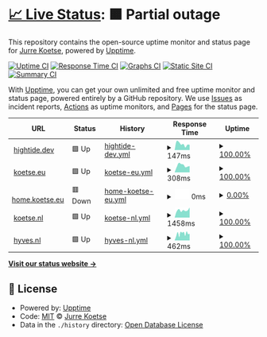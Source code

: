 # [📈 Live Status](https://status.hightide.dev): <!--live status--> **🟧 Partial outage**

This repository contains the open-source uptime monitor and status page for [Jurre Koetse](https://status.hightide.dev), powered by [Upptime](https://github.com/upptime/upptime).

[![Uptime CI](https://github.com/HighTide/status.hightide.dev/workflows/Uptime%20CI/badge.svg)](https://github.com/HighTide/status.hightide.dev/actions?query=workflow%3A%22Uptime+CI%22)
[![Response Time CI](https://github.com/HighTide/status.hightide.dev/workflows/Response%20Time%20CI/badge.svg)](https://github.com/HighTide/status.hightide.dev/actions?query=workflow%3A%22Response+Time+CI%22)
[![Graphs CI](https://github.com/HighTide/status.hightide.dev/workflows/Graphs%20CI/badge.svg)](https://github.com/HighTide/status.hightide.dev/actions?query=workflow%3A%22Graphs+CI%22)
[![Static Site CI](https://github.com/HighTide/status.hightide.dev/workflows/Static%20Site%20CI/badge.svg)](https://github.com/HighTide/status.hightide.dev/actions?query=workflow%3A%22Static+Site+CI%22)
[![Summary CI](https://github.com/HighTide/status.hightide.dev/workflows/Summary%20CI/badge.svg)](https://github.com/HighTide/status.hightide.dev/actions?query=workflow%3A%22Summary+CI%22)

With [Upptime](https://upptime.js.org), you can get your own unlimited and free uptime monitor and status page, powered entirely by a GitHub repository. We use [Issues](https://github.com/HighTide/status.hightide.dev/issues) as incident reports, [Actions](https://github.com/HighTide/status.hightide.dev/actions) as uptime monitors, and [Pages](https://status.hightide.dev) for the status page.

<!--start: status pages-->
<!-- This summary is generated by Upptime (https://github.com/upptime/upptime) -->
<!-- Do not edit this manually, your changes will be overwritten -->
<!-- prettier-ignore -->
| URL | Status | History | Response Time | Uptime |
| --- | ------ | ------- | ------------- | ------ |
| <img alt="" src="https://favicons.githubusercontent.com/hightide.dev" height="13"> [hightide.dev](https://hightide.dev) | 🟩 Up | [hightide-dev.yml](https://github.com/HighTide/status.hightide.dev/commits/HEAD/history/hightide-dev.yml) | <details><summary><img alt="Response time graph" src="./graphs/hightide-dev/response-time-week.png" height="20"> 147ms</summary><br><a href="https://status.hightide.dev/history/hightide-dev"><img alt="Response time 132" src="https://img.shields.io/endpoint?url=https%3A%2F%2Fraw.githubusercontent.com%2FHighTide%2Fstatus.hightide.dev%2FHEAD%2Fapi%2Fhightide-dev%2Fresponse-time.json"></a><br><a href="https://status.hightide.dev/history/hightide-dev"><img alt="24-hour response time 130" src="https://img.shields.io/endpoint?url=https%3A%2F%2Fraw.githubusercontent.com%2FHighTide%2Fstatus.hightide.dev%2FHEAD%2Fapi%2Fhightide-dev%2Fresponse-time-day.json"></a><br><a href="https://status.hightide.dev/history/hightide-dev"><img alt="7-day response time 147" src="https://img.shields.io/endpoint?url=https%3A%2F%2Fraw.githubusercontent.com%2FHighTide%2Fstatus.hightide.dev%2FHEAD%2Fapi%2Fhightide-dev%2Fresponse-time-week.json"></a><br><a href="https://status.hightide.dev/history/hightide-dev"><img alt="30-day response time 149" src="https://img.shields.io/endpoint?url=https%3A%2F%2Fraw.githubusercontent.com%2FHighTide%2Fstatus.hightide.dev%2FHEAD%2Fapi%2Fhightide-dev%2Fresponse-time-month.json"></a><br><a href="https://status.hightide.dev/history/hightide-dev"><img alt="1-year response time 132" src="https://img.shields.io/endpoint?url=https%3A%2F%2Fraw.githubusercontent.com%2FHighTide%2Fstatus.hightide.dev%2FHEAD%2Fapi%2Fhightide-dev%2Fresponse-time-year.json"></a></details> | <details><summary><a href="https://status.hightide.dev/history/hightide-dev">100.00%</a></summary><a href="https://status.hightide.dev/history/hightide-dev"><img alt="All-time uptime 100.00%" src="https://img.shields.io/endpoint?url=https%3A%2F%2Fraw.githubusercontent.com%2FHighTide%2Fstatus.hightide.dev%2FHEAD%2Fapi%2Fhightide-dev%2Fuptime.json"></a><br><a href="https://status.hightide.dev/history/hightide-dev"><img alt="24-hour uptime 100.00%" src="https://img.shields.io/endpoint?url=https%3A%2F%2Fraw.githubusercontent.com%2FHighTide%2Fstatus.hightide.dev%2FHEAD%2Fapi%2Fhightide-dev%2Fuptime-day.json"></a><br><a href="https://status.hightide.dev/history/hightide-dev"><img alt="7-day uptime 100.00%" src="https://img.shields.io/endpoint?url=https%3A%2F%2Fraw.githubusercontent.com%2FHighTide%2Fstatus.hightide.dev%2FHEAD%2Fapi%2Fhightide-dev%2Fuptime-week.json"></a><br><a href="https://status.hightide.dev/history/hightide-dev"><img alt="30-day uptime 100.00%" src="https://img.shields.io/endpoint?url=https%3A%2F%2Fraw.githubusercontent.com%2FHighTide%2Fstatus.hightide.dev%2FHEAD%2Fapi%2Fhightide-dev%2Fuptime-month.json"></a><br><a href="https://status.hightide.dev/history/hightide-dev"><img alt="1-year uptime 100.00%" src="https://img.shields.io/endpoint?url=https%3A%2F%2Fraw.githubusercontent.com%2FHighTide%2Fstatus.hightide.dev%2FHEAD%2Fapi%2Fhightide-dev%2Fuptime-year.json"></a></details>
| <img alt="" src="https://favicons.githubusercontent.com/koetse.eu" height="13"> [koetse.eu](https://koetse.eu) | 🟩 Up | [koetse-eu.yml](https://github.com/HighTide/status.hightide.dev/commits/HEAD/history/koetse-eu.yml) | <details><summary><img alt="Response time graph" src="./graphs/koetse-eu/response-time-week.png" height="20"> 308ms</summary><br><a href="https://status.hightide.dev/history/koetse-eu"><img alt="Response time 319" src="https://img.shields.io/endpoint?url=https%3A%2F%2Fraw.githubusercontent.com%2FHighTide%2Fstatus.hightide.dev%2FHEAD%2Fapi%2Fkoetse-eu%2Fresponse-time.json"></a><br><a href="https://status.hightide.dev/history/koetse-eu"><img alt="24-hour response time 278" src="https://img.shields.io/endpoint?url=https%3A%2F%2Fraw.githubusercontent.com%2FHighTide%2Fstatus.hightide.dev%2FHEAD%2Fapi%2Fkoetse-eu%2Fresponse-time-day.json"></a><br><a href="https://status.hightide.dev/history/koetse-eu"><img alt="7-day response time 308" src="https://img.shields.io/endpoint?url=https%3A%2F%2Fraw.githubusercontent.com%2FHighTide%2Fstatus.hightide.dev%2FHEAD%2Fapi%2Fkoetse-eu%2Fresponse-time-week.json"></a><br><a href="https://status.hightide.dev/history/koetse-eu"><img alt="30-day response time 286" src="https://img.shields.io/endpoint?url=https%3A%2F%2Fraw.githubusercontent.com%2FHighTide%2Fstatus.hightide.dev%2FHEAD%2Fapi%2Fkoetse-eu%2Fresponse-time-month.json"></a><br><a href="https://status.hightide.dev/history/koetse-eu"><img alt="1-year response time 319" src="https://img.shields.io/endpoint?url=https%3A%2F%2Fraw.githubusercontent.com%2FHighTide%2Fstatus.hightide.dev%2FHEAD%2Fapi%2Fkoetse-eu%2Fresponse-time-year.json"></a></details> | <details><summary><a href="https://status.hightide.dev/history/koetse-eu">100.00%</a></summary><a href="https://status.hightide.dev/history/koetse-eu"><img alt="All-time uptime 99.91%" src="https://img.shields.io/endpoint?url=https%3A%2F%2Fraw.githubusercontent.com%2FHighTide%2Fstatus.hightide.dev%2FHEAD%2Fapi%2Fkoetse-eu%2Fuptime.json"></a><br><a href="https://status.hightide.dev/history/koetse-eu"><img alt="24-hour uptime 100.00%" src="https://img.shields.io/endpoint?url=https%3A%2F%2Fraw.githubusercontent.com%2FHighTide%2Fstatus.hightide.dev%2FHEAD%2Fapi%2Fkoetse-eu%2Fuptime-day.json"></a><br><a href="https://status.hightide.dev/history/koetse-eu"><img alt="7-day uptime 100.00%" src="https://img.shields.io/endpoint?url=https%3A%2F%2Fraw.githubusercontent.com%2FHighTide%2Fstatus.hightide.dev%2FHEAD%2Fapi%2Fkoetse-eu%2Fuptime-week.json"></a><br><a href="https://status.hightide.dev/history/koetse-eu"><img alt="30-day uptime 99.10%" src="https://img.shields.io/endpoint?url=https%3A%2F%2Fraw.githubusercontent.com%2FHighTide%2Fstatus.hightide.dev%2FHEAD%2Fapi%2Fkoetse-eu%2Fuptime-month.json"></a><br><a href="https://status.hightide.dev/history/koetse-eu"><img alt="1-year uptime 99.91%" src="https://img.shields.io/endpoint?url=https%3A%2F%2Fraw.githubusercontent.com%2FHighTide%2Fstatus.hightide.dev%2FHEAD%2Fapi%2Fkoetse-eu%2Fuptime-year.json"></a></details>
| <img alt="" src="https://favicons.githubusercontent.com/home.koetse.eu" height="13"> [home.koetse.eu](https://home.koetse.eu) | 🟥 Down | [home-koetse-eu.yml](https://github.com/HighTide/status.hightide.dev/commits/HEAD/history/home-koetse-eu.yml) | <details><summary><img alt="Response time graph" src="./graphs/home-koetse-eu/response-time-week.png" height="20"> 0ms</summary><br><a href="https://status.hightide.dev/history/home-koetse-eu"><img alt="Response time 0" src="https://img.shields.io/endpoint?url=https%3A%2F%2Fraw.githubusercontent.com%2FHighTide%2Fstatus.hightide.dev%2FHEAD%2Fapi%2Fhome-koetse-eu%2Fresponse-time.json"></a><br><a href="https://status.hightide.dev/history/home-koetse-eu"><img alt="24-hour response time 0" src="https://img.shields.io/endpoint?url=https%3A%2F%2Fraw.githubusercontent.com%2FHighTide%2Fstatus.hightide.dev%2FHEAD%2Fapi%2Fhome-koetse-eu%2Fresponse-time-day.json"></a><br><a href="https://status.hightide.dev/history/home-koetse-eu"><img alt="7-day response time 0" src="https://img.shields.io/endpoint?url=https%3A%2F%2Fraw.githubusercontent.com%2FHighTide%2Fstatus.hightide.dev%2FHEAD%2Fapi%2Fhome-koetse-eu%2Fresponse-time-week.json"></a><br><a href="https://status.hightide.dev/history/home-koetse-eu"><img alt="30-day response time 0" src="https://img.shields.io/endpoint?url=https%3A%2F%2Fraw.githubusercontent.com%2FHighTide%2Fstatus.hightide.dev%2FHEAD%2Fapi%2Fhome-koetse-eu%2Fresponse-time-month.json"></a><br><a href="https://status.hightide.dev/history/home-koetse-eu"><img alt="1-year response time 0" src="https://img.shields.io/endpoint?url=https%3A%2F%2Fraw.githubusercontent.com%2FHighTide%2Fstatus.hightide.dev%2FHEAD%2Fapi%2Fhome-koetse-eu%2Fresponse-time-year.json"></a></details> | <details><summary><a href="https://status.hightide.dev/history/home-koetse-eu">0.00%</a></summary><a href="https://status.hightide.dev/history/home-koetse-eu"><img alt="All-time uptime 0.00%" src="https://img.shields.io/endpoint?url=https%3A%2F%2Fraw.githubusercontent.com%2FHighTide%2Fstatus.hightide.dev%2FHEAD%2Fapi%2Fhome-koetse-eu%2Fuptime.json"></a><br><a href="https://status.hightide.dev/history/home-koetse-eu"><img alt="24-hour uptime 0.00%" src="https://img.shields.io/endpoint?url=https%3A%2F%2Fraw.githubusercontent.com%2FHighTide%2Fstatus.hightide.dev%2FHEAD%2Fapi%2Fhome-koetse-eu%2Fuptime-day.json"></a><br><a href="https://status.hightide.dev/history/home-koetse-eu"><img alt="7-day uptime 0.00%" src="https://img.shields.io/endpoint?url=https%3A%2F%2Fraw.githubusercontent.com%2FHighTide%2Fstatus.hightide.dev%2FHEAD%2Fapi%2Fhome-koetse-eu%2Fuptime-week.json"></a><br><a href="https://status.hightide.dev/history/home-koetse-eu"><img alt="30-day uptime 1.38%" src="https://img.shields.io/endpoint?url=https%3A%2F%2Fraw.githubusercontent.com%2FHighTide%2Fstatus.hightide.dev%2FHEAD%2Fapi%2Fhome-koetse-eu%2Fuptime-month.json"></a><br><a href="https://status.hightide.dev/history/home-koetse-eu"><img alt="1-year uptime 0.00%" src="https://img.shields.io/endpoint?url=https%3A%2F%2Fraw.githubusercontent.com%2FHighTide%2Fstatus.hightide.dev%2FHEAD%2Fapi%2Fhome-koetse-eu%2Fuptime-year.json"></a></details>
| <img alt="" src="https://favicons.githubusercontent.com/koetse.nl" height="13"> [koetse.nl](https://koetse.nl) | 🟩 Up | [koetse-nl.yml](https://github.com/HighTide/status.hightide.dev/commits/HEAD/history/koetse-nl.yml) | <details><summary><img alt="Response time graph" src="./graphs/koetse-nl/response-time-week.png" height="20"> 1458ms</summary><br><a href="https://status.hightide.dev/history/koetse-nl"><img alt="Response time 977" src="https://img.shields.io/endpoint?url=https%3A%2F%2Fraw.githubusercontent.com%2FHighTide%2Fstatus.hightide.dev%2FHEAD%2Fapi%2Fkoetse-nl%2Fresponse-time.json"></a><br><a href="https://status.hightide.dev/history/koetse-nl"><img alt="24-hour response time 1995" src="https://img.shields.io/endpoint?url=https%3A%2F%2Fraw.githubusercontent.com%2FHighTide%2Fstatus.hightide.dev%2FHEAD%2Fapi%2Fkoetse-nl%2Fresponse-time-day.json"></a><br><a href="https://status.hightide.dev/history/koetse-nl"><img alt="7-day response time 1458" src="https://img.shields.io/endpoint?url=https%3A%2F%2Fraw.githubusercontent.com%2FHighTide%2Fstatus.hightide.dev%2FHEAD%2Fapi%2Fkoetse-nl%2Fresponse-time-week.json"></a><br><a href="https://status.hightide.dev/history/koetse-nl"><img alt="30-day response time 1664" src="https://img.shields.io/endpoint?url=https%3A%2F%2Fraw.githubusercontent.com%2FHighTide%2Fstatus.hightide.dev%2FHEAD%2Fapi%2Fkoetse-nl%2Fresponse-time-month.json"></a><br><a href="https://status.hightide.dev/history/koetse-nl"><img alt="1-year response time 977" src="https://img.shields.io/endpoint?url=https%3A%2F%2Fraw.githubusercontent.com%2FHighTide%2Fstatus.hightide.dev%2FHEAD%2Fapi%2Fkoetse-nl%2Fresponse-time-year.json"></a></details> | <details><summary><a href="https://status.hightide.dev/history/koetse-nl">100.00%</a></summary><a href="https://status.hightide.dev/history/koetse-nl"><img alt="All-time uptime 99.93%" src="https://img.shields.io/endpoint?url=https%3A%2F%2Fraw.githubusercontent.com%2FHighTide%2Fstatus.hightide.dev%2FHEAD%2Fapi%2Fkoetse-nl%2Fuptime.json"></a><br><a href="https://status.hightide.dev/history/koetse-nl"><img alt="24-hour uptime 100.00%" src="https://img.shields.io/endpoint?url=https%3A%2F%2Fraw.githubusercontent.com%2FHighTide%2Fstatus.hightide.dev%2FHEAD%2Fapi%2Fkoetse-nl%2Fuptime-day.json"></a><br><a href="https://status.hightide.dev/history/koetse-nl"><img alt="7-day uptime 100.00%" src="https://img.shields.io/endpoint?url=https%3A%2F%2Fraw.githubusercontent.com%2FHighTide%2Fstatus.hightide.dev%2FHEAD%2Fapi%2Fkoetse-nl%2Fuptime-week.json"></a><br><a href="https://status.hightide.dev/history/koetse-nl"><img alt="30-day uptime 100.00%" src="https://img.shields.io/endpoint?url=https%3A%2F%2Fraw.githubusercontent.com%2FHighTide%2Fstatus.hightide.dev%2FHEAD%2Fapi%2Fkoetse-nl%2Fuptime-month.json"></a><br><a href="https://status.hightide.dev/history/koetse-nl"><img alt="1-year uptime 99.93%" src="https://img.shields.io/endpoint?url=https%3A%2F%2Fraw.githubusercontent.com%2FHighTide%2Fstatus.hightide.dev%2FHEAD%2Fapi%2Fkoetse-nl%2Fuptime-year.json"></a></details>
| <img alt="" src="https://favicons.githubusercontent.com/hyves.nl" height="13"> [hyves.nl](https://hyves.nl) | 🟩 Up | [hyves-nl.yml](https://github.com/HighTide/status.hightide.dev/commits/HEAD/history/hyves-nl.yml) | <details><summary><img alt="Response time graph" src="./graphs/hyves-nl/response-time-week.png" height="20"> 462ms</summary><br><a href="https://status.hightide.dev/history/hyves-nl"><img alt="Response time 422" src="https://img.shields.io/endpoint?url=https%3A%2F%2Fraw.githubusercontent.com%2FHighTide%2Fstatus.hightide.dev%2FHEAD%2Fapi%2Fhyves-nl%2Fresponse-time.json"></a><br><a href="https://status.hightide.dev/history/hyves-nl"><img alt="24-hour response time 459" src="https://img.shields.io/endpoint?url=https%3A%2F%2Fraw.githubusercontent.com%2FHighTide%2Fstatus.hightide.dev%2FHEAD%2Fapi%2Fhyves-nl%2Fresponse-time-day.json"></a><br><a href="https://status.hightide.dev/history/hyves-nl"><img alt="7-day response time 462" src="https://img.shields.io/endpoint?url=https%3A%2F%2Fraw.githubusercontent.com%2FHighTide%2Fstatus.hightide.dev%2FHEAD%2Fapi%2Fhyves-nl%2Fresponse-time-week.json"></a><br><a href="https://status.hightide.dev/history/hyves-nl"><img alt="30-day response time 407" src="https://img.shields.io/endpoint?url=https%3A%2F%2Fraw.githubusercontent.com%2FHighTide%2Fstatus.hightide.dev%2FHEAD%2Fapi%2Fhyves-nl%2Fresponse-time-month.json"></a><br><a href="https://status.hightide.dev/history/hyves-nl"><img alt="1-year response time 422" src="https://img.shields.io/endpoint?url=https%3A%2F%2Fraw.githubusercontent.com%2FHighTide%2Fstatus.hightide.dev%2FHEAD%2Fapi%2Fhyves-nl%2Fresponse-time-year.json"></a></details> | <details><summary><a href="https://status.hightide.dev/history/hyves-nl">100.00%</a></summary><a href="https://status.hightide.dev/history/hyves-nl"><img alt="All-time uptime 99.85%" src="https://img.shields.io/endpoint?url=https%3A%2F%2Fraw.githubusercontent.com%2FHighTide%2Fstatus.hightide.dev%2FHEAD%2Fapi%2Fhyves-nl%2Fuptime.json"></a><br><a href="https://status.hightide.dev/history/hyves-nl"><img alt="24-hour uptime 100.00%" src="https://img.shields.io/endpoint?url=https%3A%2F%2Fraw.githubusercontent.com%2FHighTide%2Fstatus.hightide.dev%2FHEAD%2Fapi%2Fhyves-nl%2Fuptime-day.json"></a><br><a href="https://status.hightide.dev/history/hyves-nl"><img alt="7-day uptime 100.00%" src="https://img.shields.io/endpoint?url=https%3A%2F%2Fraw.githubusercontent.com%2FHighTide%2Fstatus.hightide.dev%2FHEAD%2Fapi%2Fhyves-nl%2Fuptime-week.json"></a><br><a href="https://status.hightide.dev/history/hyves-nl"><img alt="30-day uptime 99.10%" src="https://img.shields.io/endpoint?url=https%3A%2F%2Fraw.githubusercontent.com%2FHighTide%2Fstatus.hightide.dev%2FHEAD%2Fapi%2Fhyves-nl%2Fuptime-month.json"></a><br><a href="https://status.hightide.dev/history/hyves-nl"><img alt="1-year uptime 99.85%" src="https://img.shields.io/endpoint?url=https%3A%2F%2Fraw.githubusercontent.com%2FHighTide%2Fstatus.hightide.dev%2FHEAD%2Fapi%2Fhyves-nl%2Fuptime-year.json"></a></details>

<!--end: status pages-->

[**Visit our status website →**](https://status.hightide.dev)

## 📄 License

- Powered by: [Upptime](https://github.com/upptime/upptime)
- Code: [MIT](./LICENSE) © [Jurre Koetse](https://status.hightide.dev)
- Data in the `./history` directory: [Open Database License](https://opendatacommons.org/licenses/odbl/1-0/)
